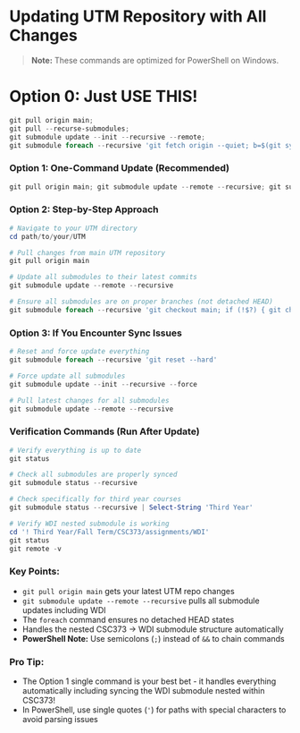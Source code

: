 # Updating UTM Repository with All Changes

> **Note:** These commands are optimized for PowerShell on Windows.

# Option 0: Just USE THIS!

```powershell
git pull origin main;
git pull --recurse-submodules;
git submodule update --init --recursive --remote;
git submodule foreach --recursive 'git fetch origin --quiet; b=$(git symbolic-ref --short -q HEAD 2>/dev/null || echo); if [ -z "$b" ]; then if git show-ref --verify --quiet refs/heads/main; then git checkout -q main || true; elif git show-ref --verify --quiet refs/heads/master; then git checkout -q master || true; else echo NO_MAIN_OR_MASTER; fi; else echo BRANCH:$b; fi'
```

### Option 1: One-Command Update (Recommended)

```powershell
git pull origin main; git submodule update --remote --recursive; git submodule foreach --recursive 'git checkout main; if (!$?) { git checkout master }'
```

### Option 2: Step-by-Step Approach

```powershell
# Navigate to your UTM directory
cd path/to/your/UTM

# Pull changes from main UTM repository
git pull origin main

# Update all submodules to their latest commits
git submodule update --remote --recursive

# Ensure all submodules are on proper branches (not detached HEAD)
git submodule foreach --recursive 'git checkout main; if (!$?) { git checkout master }; if (!$?) { Write-Host \"Staying on current branch\" }'
```

### Option 3: If You Encounter Sync Issues

```powershell
# Reset and force update everything
git submodule foreach --recursive 'git reset --hard'

# Force update all submodules
git submodule update --init --recursive --force

# Pull latest changes for all submodules
git submodule update --remote --recursive
```

### Verification Commands (Run After Update)

```powershell
# Verify everything is up to date
git status

# Check all submodules are properly synced
git submodule status --recursive

# Check specifically for third year courses
git submodule status --recursive | Select-String 'Third Year'

# Verify WDI nested submodule is working
cd '! Third Year/Fall Term/CSC373/assignments/WDI'
git status
git remote -v
```

### Key Points:

- `git pull origin main` gets your latest UTM repo changes
- `git submodule update --remote --recursive` pulls all submodule updates including WDI
- The `foreach` command ensures no detached HEAD states
- Handles the nested CSC373 → WDI submodule structure automatically
- **PowerShell Note:** Use semicolons (`;`) instead of `&&` to chain commands

### Pro Tip:

- The Option 1 single command is your best bet - it handles everything automatically including syncing the WDI submodule nested within CSC373!
- In PowerShell, use single quotes (`'`) for paths with special characters to avoid parsing issues
